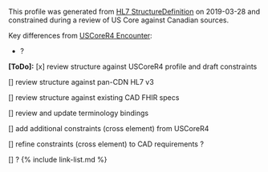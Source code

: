 <!--- Text entered into this file will appear at the top of the profiles page before the Formal Views of the profile content. -->

This profile was generated from [HL7 StructureDefinition](https://www.hl7.org/fhir/encounter.profile.json) on 2019-03-28 and constrained during a review of US Core against Canadian sources.

Key differences from [USCoreR4 Encounter](https://build.fhir.org/ig/HL7/US-Core-R4/StructureDefinition-us-core-encounter.html):
- ?

**[ToDo]:**
[x] review structure against USCoreR4 profile and draft constraints

[] review structure against pan-CDN HL7 v3

[] review structure against existing CAD FHIR specs

[] review and update terminology bindings

[] add additional constraints (cross element) from USCoreR4

[] refine constraints (cross element) to CAD requirements ?

[] ?
{% include link-list.md %}
